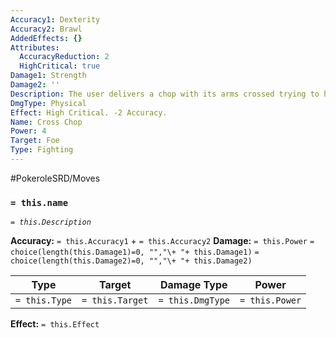 ```yaml
---
Accuracy1: Dexterity
Accuracy2: Brawl
AddedEffects: {}
Attributes:
  AccuracyReduction: 2
  HighCritical: true
Damage1: Strength
Damage2: ''
Description: The user delivers a chop with its arms crossed trying to hot a weak spot.
DmgType: Physical
Effect: High Critical. -2 Accuracy.
Name: Cross Chop
Power: 4
Target: Foe
Type: Fighting
---
```


#PokeroleSRD/Moves

### `= this.name` 
*`= this.Description`*

**Accuracy:** `= this.Accuracy1` + `= this.Accuracy2`
**Damage:** `= this.Power` `= choice(length(this.Damage1)=0, "","\+ "+ this.Damage1)` `= choice(length(this.Damage2)=0, "","\+ "+ this.Damage2)`

| Type          | Target          | Damage Type          | Power          |
| ------------- | --------------- | ---------------- | -------------- |
| `= this.Type` | `= this.Target` | `= this.DmgType` | `= this.Power` | 

**Effect:** `= this.Effect`